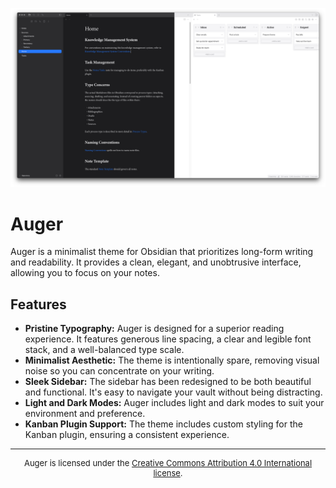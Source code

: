 ![Auger Theme for Obsidian](img/hero.png)

# Auger

Auger is a minimalist theme for Obsidian that prioritizes long-form writing and readability. It provides a clean, elegant, and unobtrusive interface, allowing you to focus on your notes.

## Features

*   **Pristine Typography:** Auger is designed for a superior reading experience. It features generous line spacing, a clear and legible font stack, and a well-balanced type scale.
*   **Minimalist Aesthetic:** The theme is intentionally spare, removing visual noise so you can concentrate on your writing.
*   **Sleek Sidebar:** The sidebar has been redesigned to be both beautiful and functional. It's easy to navigate your vault without being distracting.
*   **Light and Dark Modes:** Auger includes light and dark modes to suit your environment and preference.
*   **Kanban Plugin Support:** The theme includes custom styling for the Kanban plugin, ensuring a consistent experience.

---

<p align="center" style="font-size: small;">
  Auger is licensed under the <a href="https://creativecommons.org/licenses/by/4.0/">Creative Commons Attribution 4.0 International license</a>.
</p>

